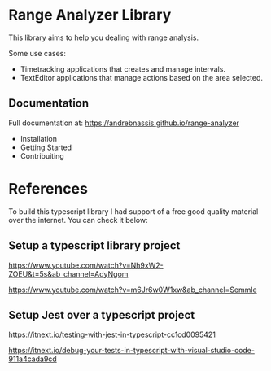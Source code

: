 # Range Analyzer Library

This library aims to help you dealing with range analysis.

Some use cases:
 - Timetracking applications that creates and manage intervals.
 - TextEditor applications that manage actions based on the area selected.


## Documentation

Full documentation at: https://andrebnassis.github.io/range-analyzer
 - Installation
 - Getting Started
 - Contribuiting


# References

To build this typescript library I had support of a free good quality material over the internet. You can check it below:

## Setup a typescript library project

https://www.youtube.com/watch?v=Nh9xW2-ZOEU&t=5s&ab_channel=AdyNgom

https://www.youtube.com/watch?v=m6Jr6w0W1xw&ab_channel=Semmle

## Setup Jest over a typescript project

https://itnext.io/testing-with-jest-in-typescript-cc1cd0095421

https://itnext.io/debug-your-tests-in-typescript-with-visual-studio-code-911a4cada9cd



